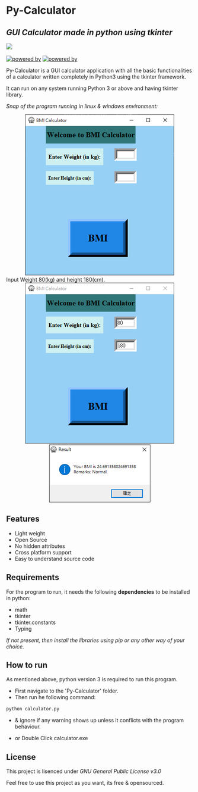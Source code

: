 # Py-Calculator
## _GUI Calculator made in python using tkinter_
[![](https://i.ibb.co/DtWdrx4/icon.png)](#py-calculator)

[![powered by](https://img.shields.io/badge/Powered%20by-Python%203-blue)](https://www.python.org/)
[![powered by](https://img.shields.io/badge/Powered%20by-Tkinter-red)](https://docs.python.org/3/library/tkinter.html)

Py-Calculator is a GUI calculator application with all the basic functionalities of a calculator written completely in Python3 using the tkinter framework.

It can run on any system running Python 3 or above and having tkinter library.

_Snap of the program running in linux & windows environment:_
<div align="center">
<img src="https://github.com/Wade0125Studio/BMI-Calculator-Using-Tkinter/blob/main/images/Demo0.PNG">
</div>
Input Weight 80(kg) and height 180(cm).
<div align="center">
<img src="https://github.com/Wade0125Studio/BMI-Calculator-Using-Tkinter/blob/main/images/Demo1.PNG">
</div>
<div align="center">
<img src="https://github.com/Wade0125Studio/BMI-Calculator-Using-Tkinter/blob/main/images/Demo2.PNG">
</div>

## Features 

- Light weight
- Open Source
- No hidden attributes
- Cross platform support
- Easy to understand source code

## Requirements
For the program to run, it needs the following **dependencies** to be installed in python:
- math
- tkinter
- tkinter.constants
- Typing 

_If not present, then install the libraries using pip or any other way of your choice._

## How to run
As mentioned above, python version 3 is required to run this program.
- First navigate to the 'Py-Calculator' folder.
- Then run he following command:
```sh
python calculator.py
```
- & ignore if any warning shows up unless it conflicts with the program behaviour.

- or Double Click calculator.exe



## License

This project is lisenced under _GNU General Public License v3.0_

Feel free to use this project as you want, its free & opensourced.

